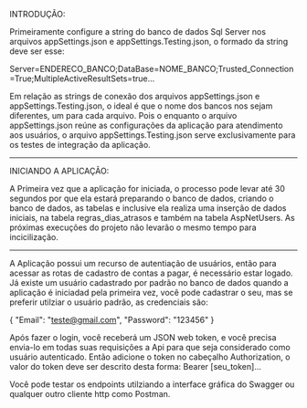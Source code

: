 INTRODUÇÃO:

Primeiramente configure a string do banco de dados Sql Server nos arquivos appSettings.json e appSettings.Testing.json, o formado da string deve ser esse:

Server=ENDERECO_BANCO;DataBase=NOME_BANCO;Trusted_Connection=True;MultipleActiveResultSets=true...

Em relação as strings de conexão dos arquivos appSettings.json e appSettings.Testing.json, o ideal é que o nome dos bancos nos sejam diferentes, um para cada arquivo. Pois o enquanto o arquivo appSettings.json reúne as configurações da aplicação para atendimento aos usuários, o arquivo appSettings.Testing.json serve exclusivamente para os testes de integração da aplicação. 

----------------

INICIANDO A APLICAÇÃO: 

A Primeira vez que a aplicação for iniciada, o processo pode levar até 30 segundos por que ela estará preparando o banco de dados, criando o banco de dados, as tabelas e inclusive ela realiza uma inserção de dados iniciais, na tabela regras_dias_atrasos e também na tabela AspNetUsers. As próximas execuções do projeto não levarão o mesmo tempo para incicilização.

----------------

A Aplicação possui um recurso de autentiação de usuários, então para acessar as rotas de cadastro de contas a pagar, é necessário estar logado. Já existe um usuário cadastrado por padrão 
no banco de dados quando a aplicação é iniciadad pela primeira vez, você pode cadastrar o seu, mas se preferir utilziar o usuário padrão, as credenciais são: 

{
    "Email": "teste@gmail.com", 
    "Password": "123456" 
}

Após fazer o login, você receberá um JSON web token, e você precisa envia-lo em todas suas requisições a Api para que seja considerado como usuário autenticado. Então adicione o 
token no cabeçalho Authorization, o valor do token deve ser descrito desta forma: Bearer [seu_token]...

Você pode testar os endpoints utilziando a interface gráfica do Swagger ou qualquer outro cliente http como Postman.
